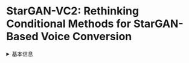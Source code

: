 # StarGAN-VC2: Rethinking Conditional Methods for StarGAN-Based Voice Conversion

<details>
<summary>基本信息</summary>

- 标题: "StarGAN-VC2: Rethinking Conditional Methods for StarGAN-Based Voice Conversion."
- 作者:
  - 01 Takuhiro Kaneko
  - 02 Hirokazu Kameoka
  - 03 Kou Tanaka
  - 04 Nobukatsu Hojo
- 链接:
  - [ArXiv](https://arxiv.org/abs/1907.12279v2)
  - [Publication]()
  - [Github]()
  - [Demo]()
- 文件:
  - [ArXiv:1907.12279v1](D:\Speech\Sapphire-TTS-Collection\Models\-VC\_PDF\2019.07.29_1907.12279v1_StarGAN-VC2__Rethinking_Conditional_Methods_for_StarGAN-Based_Voice_Conversion.pdf)
  - [ArXiv:1907.12279v2](D:\Speech\Sapphire-TTS-Collection\Models\-VC\_PDF\2019.07.29_1907.12279v2_StarGAN-VC2__Rethinking_Conditional_Methods_for_StarGAN-Based_Voice_Conversion.pdf)
  - [Publication] #TODO

</details>

